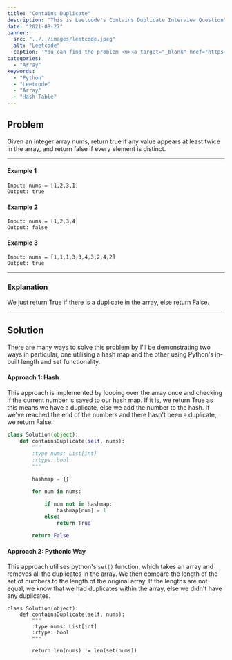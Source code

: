 ```yaml
---
title: "Contains Duplicate"
description: "This is Leetcode's Contains Duplicate Interview Question"
date: "2021-08-27"
banner:
  src: "../../images/leetcode.jpeg"
  alt: "Leetcode"
  caption: 'You can find the problem <u><a target="_blank" href="https://leetcode.com/problems/contains-duplicate/">Here</a></u>'
categories:
  - "Array"
keywords:
  - "Python"
  - "Leetcode"
  - "Array"
  - "Hash Table"
---
```


## Problem

Given an integer array nums, return true if any value appears at least twice in the array, and return false if every element is distinct.

<hr>

#### Example 1

```
Input: nums = [1,2,3,1]
Output: true
```

#### Example 2

```
Input: nums = [1,2,3,4]
Output: false
```

#### Example 3

```
Input: nums = [1,1,1,3,3,4,3,2,4,2]
Output: true
```

<hr>

### Explanation

We just return True if there is a duplicate in the array, else return False.

<hr>

## Solution

There are many ways to solve this problem by I'll be demonstrating two ways in particular, one utilising a hash map and the other using Python's in-built length and set functionality.

#### Approach 1: Hash

This approach is implemented by looping over the array once and checking if the current number is saved to our hash map. If it is, we return True as this means we have a duplicate, else we add the number to the hash. If we've reached the end of the numbers and there hasn't been a duplicate, we return False.

```Python
class Solution(object):
    def containsDuplicate(self, nums):
        """
        :type nums: List[int]
        :rtype: bool
        """

        hashmap = {}

        for num in nums:

            if num not in hashmap:
                hashmap[num] = 1
            else:
                return True

        return False
```

#### Approach 2: Pythonic Way

This approach utilises python's `set()` function, which takes an array and removes all the duplicates in the array. We then compare the length of the set of numbers to the length of the original array. If the lengths are not equal, we know that we had duplicates within the array, else we didn't have any duplicates.

```
class Solution(object):
    def containsDuplicate(self, nums):
        """
        :type nums: List[int]
        :rtype: bool
        """

        return len(nums) != len(set(nums))
```
